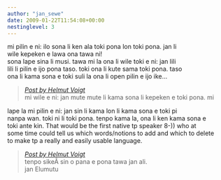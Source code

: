 ```yaml
---
author: "jan_sewe"
date: 2009-01-22T11:54:08+00:00
nestinglevel: 3
---
```

mi pilin e ni: ilo sona li ken ala toki pona lon toki pona. jan li  
wile kepeken e lawa ona tawa ni!  
sona lape sina li musi. tawa mi la ona li wile toki e ni: jan lili  
lili li pilin e ijo pona taso. toki ona li kute sama toki pona. taso  
ona li kama sona e toki suli la ona li open pilin e ijo ike...  

> [_Post by Helmut Voigt_](/QjoEURMC/toki-pona-chatterbot#post3)  
> mi wile e ni: jan mute mute li kama sona li kepeken e toki pona. mi  
> 

lape la mi pilin e ni: jan sin li kama lon li kama sona e toki pi  
nanpa wan. toki ni li toki pona. tenpo kama la, ona li ken kama sona e  
toki ante kin. That would be the first native tp speaker 8-)) who at  
some time could tell us which words/notions to add and which to delete  
to make tp a really and easily usable language.  

> [_Post by Helmut Voigt_](/QjoEURMC/toki-pona-chatterbot#post3)  
> tenpo sikeÂ sin o pana e pona tawa jan ali.  
> jan Elumutu  
>
